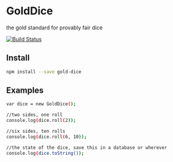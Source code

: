 # GoldDice

  the gold standard for provably fair dice

  [![Build Status][travis-image]][travis-url]

Install
-------
```bash
npm install --save gold-dice
```

Examples
-------
```bash
var dice = new GoldDice();

//two sides, one roll
console.log(dice.roll(2));

//six sides, ten rolls
console.log(dice.roll(6, 10));

//the state of the dice, save this in a database or wherever
console.log(dice.toString());
```

[travis-image]: https://img.shields.io/travis/daxxog/gold-dice.png?branch=master
[travis-url]: https://travis-ci.org/daxxog/gold-dice